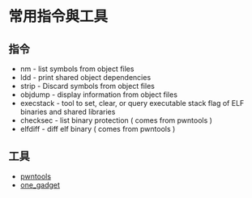 # 常用指令與工具

## 指令

* nm - list symbols from object files
* ldd - print shared object dependencies
* strip - Discard symbols from object files
* objdump - display information from object files
* execstack - tool to set, clear, or query executable stack flag of ELF binaries and shared libraries
* checksec - list binary protection ( comes from pwntools )
* elfdiff - diff elf binary ( comes from pwntools )

## 工具

* [pwntools](https://github.com/Gallopsled/pwntools)
* [one_gadget](https://github.com/david942j/one_gadget)

